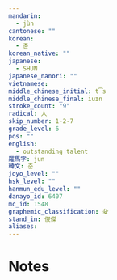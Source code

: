 ```yaml
---
mandarin:
  - jùn
cantonese: ""
korean:
  - 준
korean_native: ""
japanese:
  - SHUN
japanese_nanori: ""
vietnamese:
middle_chinese_initial: t͡s
middle_chinese_final: iuɪn
stroke_count: "9"
radical: 人
skip_number: 1-2-7
grade_level: 6
pos: ""
english:
  - outstanding talent
羅馬字: jun
韓文: 준
joyo_level: ""
hsk_level: ""
hanmun_edu_level: ""
danayo_id: 6407
mc_id: 1548
graphemic_classification: 夋
stand_in: 俊傑
aliases:
---
```


# Notes
